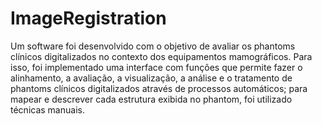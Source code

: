 # ImageRegistration

Um software foi desenvolvido com o objetivo de avaliar os phantoms clínicos digitalizados no contexto dos equipamentos mamográficos. Para isso, foi implementado uma interface com funções que permite fazer o alinhamento, a avaliação, a visualização, a análise e o tratamento de phantoms clínicos digitalizados através de processos automáticos; para mapear e descrever cada estrutura exibida no phantom, foi utilizado técnicas manuais.
